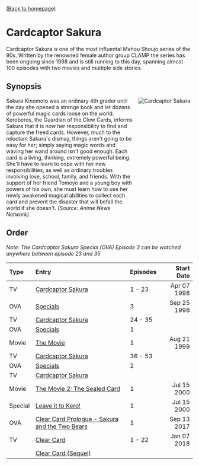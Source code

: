 [(Back to homepage)](../README.md)
# Cardcaptor Sakura

Cardcaptor Sakura is one of the most influental Mahou Shoujo series of the 90s. Written by the renowned female author group CLAMP the series has been ongoing since 1998 and is still running to this day, spanning almost 100 episodes with two movies and multiple side stories.

## Synopsis

<div style="display: flex;">
    <div style="width: 70%;">
       Sakura Kinomoto was an ordinary 4th grader until the day she opened a strange book and let dozens of powerful magic cards loose on the world. Keroberos, the Guardian of the Clow Cards, informs Sakura that it is now her responsibility to find and capture the freed cards. However, much to the reluctant Sakura's dismay, things aren't going to be easy for her; simply saying magic words and waving her wand around isn't good enough. Each card is a living, thinking, extremely powerful being. She'll have to learn to cope with her new responsibilities, as well as ordinary troubles involving love, school, family, and friends. With the support of her friend Tomoyo and a young boy with powers of his own, she must learn how to use her newly awakened magical abilities to collect each card and prevent the disaster that will befall the world if she doesn't. <span style="font-style: italic;">(Source: Anime News Network)</span>
    </div>
    <div style="width: 30%; padding-left: 1em;"><img src="https://s4.anilist.co/file/anilistcdn/media/anime/cover/large/bx232-ZqAR0y2xkowj.png" title="Cardcaptor Sakura"></div>
</div>

## Order

*Note: The Cardcaptor Sakura Special (OVA) Episode 3 can be watched anywhere between episode 23 and 35*

| **Type** | **Entry** | **Episodes** | **Start Date** |
| :------- | :-------- | :----------- | -------------: |
| TV        | [Cardcaptor Sakura](https://anilist.co/anime/232/) | 1 - 23 | Apr 07 1998 | 
| OVA       | [Specials](https://anilist.co/anime/2424/) | 3 | Sep 25 1998 |
| TV        | [Cardcaptor Sakura](https://anilist.co/anime/232/) | 24 - 35 |  |
| OVA       | [Specials](https://anilist.co/anime/2424/) | 1 |  |
| Movie     | [The Movie](https://anilist.co/anime/371/) | 1 | Aug 21 1999 |
| TV        | [Cardcaptor Sakura](https://anilist.co/anime/232/) | 36 - 53 |  |
| OVA       | [Specials](https://anilist.co/anime/2424/) | 2 |  |
| TV        | [Cardcaptor Sakura](https://anilist.co/anime/232/) |  |  |
| Movie     | [The Movie 2: The Sealed Card](https://anilist.co/anime/372/) | 1 | Jul 15 2000 |
| Special   | [Leave it to Kero!](https://anilist.co/anime/1078/) | 1 | Jul 15 2000 |
| OVA       | [Clear Card Prologue - Sakura and the Two Bears](https://anilist.co/anime/98554/) | 1 | Sep 13 2017 |
| TV        | [Clear Card](https://anilist.co/anime/97881/) | 1 - 22 | Jan 07 2018 |
|         | [Clear Card (Sequel)](https://anilist.co/anime/163326/) |  |  |

